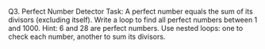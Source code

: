 Q3. Perfect Number Detector
Task: A perfect number equals the sum of its divisors (excluding itself). Write a loop to find all perfect numbers between 1 and 1000.
Hint: 6 and 28 are perfect numbers.
Use nested loops: one to check each number, another to sum its divisors.